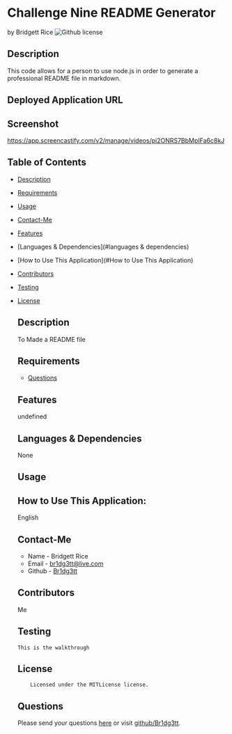 # Challenge Nine README Generator
  by Bridgett Rice
  ![Github license](https://img.shields.io/badge/license-MITLicense-yellowgreen.svg)
  ## Description
  
  This code allows for a person to use node.js in order to generate a professional README file in markdown.  
  ## Deployed Application URL
  

  ## Screenshot
  
  https://app.screencastify.com/v2/manage/videos/pi2ONRS7BbMpIFa6c8kJ
  
  ## Table of Contents
  * [Description](#description)
  * [Requirements](#requirements)
  * [Usage](#usage)
  * [Contact-Me](#contact-me)
  * [Features](#features)
  * [Languages & Dependencies](#languages & dependencies)
  * [How to Use This Application](#How to Use This Application)
  * [Contributors](#contributors)
  * [Testing](#testing)
  
* [License](#license)

  ## Description
  To Made a README file
  ## Requirements
  * [Questions](#questions)
  ## Features
  undefined
  ## Languages & Dependencies
  None
  ## Usage
  ## How to Use This Application:
  English
  ## Contact-Me
  * Name - Bridgett Rice
  * Email - br1dg3tt@live.com
  * Github - [Br1dg3tt](https://github.com/Br1dg3tt/)
  ## Contributors
  Me
  ## Testing
  ```
  This is the walkthrough
  ```
  ## License
          
          Licensed under the MITLicense license.
  ## Questions
  Please send your questions [here](mailto:br1dg3tt@live.com?subject=[GitHub]%20Dev%20Connect) or visit [github/Br1dg3tt](https://github.com/Br1dg3tt).